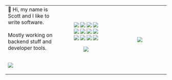 <table>
<tr>
<!-- <th>  </th>
<th>  </th> -->
</tr>
<tr>
<td width="33%">
👋 Hi, my name is Scott and I like to write software.
<br><br>
Mostly working on backend stuff and developer tools.
<br><br>

  
  ![](https://komarev.com/ghpvc/?username=osteensco&color=blueviolet&abbreviated=true&style=plastic)
  
</td>
<td align="center" width="33%">





  <img src="https://skillicons.dev/icons?i=go" />
  <img src="https://skillicons.dev/icons?i=py" />
  <img src="https://skillicons.dev/icons?i=ts" />
  <img src="https://skillicons.dev/icons?i=js" />
  <br>
  <img src="https://skillicons.dev/icons?i=lua" />
  <img src="https://skillicons.dev/icons?i=bash" />
  <img src="https://skillicons.dev/icons?i=docker" />
  <img src="https://skillicons.dev/icons?i=redis" />
  <br>
  <img src="https://skillicons.dev/icons?i=sqlite" />
  <img src="https://skillicons.dev/icons?i=postgres" />
  <img src="https://skillicons.dev/icons?i=aws" />
  <img src="https://skillicons.dev/icons?i=neovim" />

![](https://api.githubtrends.io/user/svg/osteensco/langs?time_range=one_year&compact=True&theme=dark&raw=true)
  
</td>


<td align="center" width="33%">
  
![](https://api.githubtrends.io/user/svg/osteensco/repos?time_range=one_year&theme=dark&raw=true)
  
 <!-- [![Top Langs](https://github-readme-stats.vercel.app/api/top-langs/?username=osteensco&theme=tokyonight&hide=jupyter+notebook&layout=pie)](https://github.com/anuraghazra/github-readme-stats) -->

</td>


</tr>
</table>

